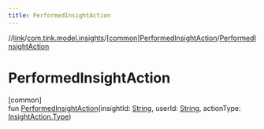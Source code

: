 ```yaml
---
title: PerformedInsightAction
---
```

//[link](../../../index.html)/[com.tink.model.insights](../index.html)/[[common]PerformedInsightAction](index.html)/[PerformedInsightAction](-performed-insight-action.html)



# PerformedInsightAction



[common]\
fun [PerformedInsightAction](-performed-insight-action.html)(insightId: [String](https://kotlinlang.org/api/latest/jvm/stdlib/kotlin/-string/index.html), userId: [String](https://kotlinlang.org/api/latest/jvm/stdlib/kotlin/-string/index.html), actionType: [InsightAction.Type](../[common]-insight-action/-type/index.html))




